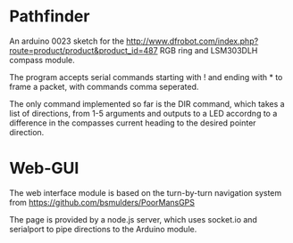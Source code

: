 Pathfinder
==========

An arduino 0023 sketch for the http://www.dfrobot.com/index.php?route=product/product&product_id=487 RGB ring and LSM303DLH compass module.

The program accepts serial commands starting with ! and ending with * to frame a packet, with commands comma seperated.

The only command implemented so far is the DIR command, which takes a list of directions, from 1-5 arguments and outputs to a LED accordng to a difference in the compasses current heading to the desired pointer direction.




Web-GUI
==========
The web interface module is based on the turn-by-turn navigation system from https://github.com/bsmulders/PoorMansGPS

The page is provided by a node.js server, which uses socket.io and serialport to pipe directions to the Arduino module.
